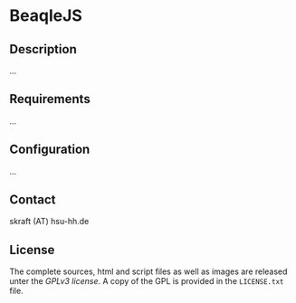  BeaqleJS
=====================

Description
---------------------

...


Requirements
---------------------

...

Configuration
---------------------

...


Contact
---------------------

skraft (AT) hsu-hh.de


License
---------------------

The complete sources, html and script files as well as images are released unter the *GPLv3 
license*. A copy of the GPL is provided in the `LICENSE.txt` file.
